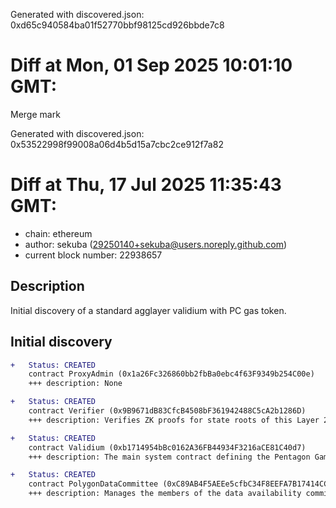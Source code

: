 Generated with discovered.json: 0xd65c940584ba01f52770bbf98125cd926bbde7c8

# Diff at Mon, 01 Sep 2025 10:01:10 GMT:

Merge mark

Generated with discovered.json: 0x53522998f99008a06d4b5d15a7cbc2ce912f7a82

# Diff at Thu, 17 Jul 2025 11:35:43 GMT:

- chain: ethereum
- author: sekuba (<29250140+sekuba@users.noreply.github.com>)
- current block number: 22938657

## Description

Initial discovery of a standard agglayer validium with PC gas token.

## Initial discovery

```diff
+   Status: CREATED
    contract ProxyAdmin (0x1a26Fc326860bb2fbBa0ebc4f63F9349b254C00e)
    +++ description: None
```

```diff
+   Status: CREATED
    contract Verifier (0x9B9671dB83CfcB4508bF361942488C5cA2b1286D)
    +++ description: Verifies ZK proofs for state roots of this Layer 2 via the PolygonRollupManager.
```

```diff
+   Status: CREATED
    contract Validium (0xb1714954bBc0162A36FB44934F3216aCE81C40d7)
    +++ description: The main system contract defining the Pentagon Games Layer 2 logic. Entry point for sequencing batches.
```

```diff
+   Status: CREATED
    contract PolygonDataCommittee (0xC89AB4F5AEEe5cfbC34F8EEFA7B17414CC9391aE)
    +++ description: Manages the members of the data availability committee (DAC) and the threshold for accepting commitments from them (Currently 1/1).
```

